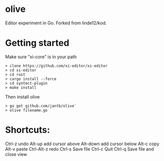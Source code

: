 # olive
Editor experiment in Go.
Forked from linde12/kod.

# Getting started
Make sure "xi-core" is in your path
```
> clone https://github.com/xi-editor/xi-editor
> cd xi-editor
> cd rust
> cargo install --force
> cd syntect-plugin
> make install
```
Then install olive
```
> go get github.com/jantb/olive`
> olive filename.go
```

# Shortcuts:
Ctrl-z undo
Alt-up add cursor above
Alt-down add cursor below
Alt-c copy
Alt-v paste
Ctrl-Alt-z redo
Ctrl-s Save file
Ctrl-c Quit
Ctrl-q Save file and close view
